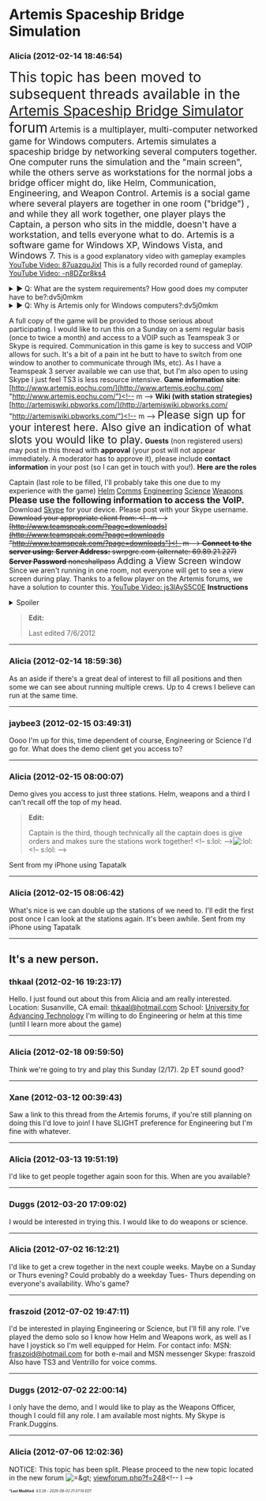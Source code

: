 # Artemis Spaceship Bridge Simulation

### **Alicia** (2012-02-14 18:46:54)

<span style="font-size: 2.00em;">This topic has been moved to subsequent threads available in the [Artemis Spaceship Bridge Simulator](http://galacticcampaigns.com/forum/viewforum.php?f=248 "http://galacticcampaigns.com/forum/viewforum.php?f=248") forum</span>
<span style="font-size: 1.25em;">Artemis is a multiplayer, multi-computer networked game for Windows computers.
Artemis simulates a spaceship bridge by networking several computers together. One computer runs the simulation and the &quot;main screen&quot;, while the others serve as workstations for the normal jobs a bridge officer might do, like Helm, Communication, Engineering, and Weapon Control.
Artemis is a social game where several players are together in one room (&quot;bridge&quot;) , and while they all work together, one player plays the Captain, a person who sits in the middle, doesn&#39;t have a workstation, and tells everyone what to do.
Artemis is a software game for Windows XP, Windows Vista, and Windows 7.</span>
This is a good explanatory video with gameplay examples
[YouTube Video: 87uazquJixI](https://www.youtube.com/watch?v=87uazquJixI "https://www.youtube.com/watch?v=87uazquJixI")
This is a fully recorded round of gameplay.
[YouTube Video: -n8DZpr8ks4](https://www.youtube.com/watch?v=-n8DZpr8ks4 "https://www.youtube.com/watch?v=-n8DZpr8ks4")
<details><summary>▶ Q: What are the system requirements? How good does my computer have to be?:dv5j0mkm</summary>

A: Well, I WOULD say that any DirectX 9 computer should be able to run it. BUT, I've had people say now that their old machines 1) have DirectX 9 and 2) can't start the game. That's probably true. The engine assumes some things like 24-bits of color and a 16-bit Z-buffer, plus basic hardware shaders (Shader Model 2.0).
However, finding out if your machine does all that and more is a waste of time. The demo is free and small. [Download it and try it](http://www.artemis.eochu.com/download/Artemis_demo_v1_40_2.exe:dv5j0mkm "http://www.artemis.eochu.com/download/Artemis_demo_v1_40_2.exe:dv5j0mkm"). If it doesn't work, then it doesn't work.

</details>

<details><summary>▶ Q: Why is Artemis only for Windows computers?:dv5j0mkm</summary>

A: Fans on the forums have been able to play Artemis on Macs using [Wineskin](http://wineskin.doh123.com/Information.html:dv5j0mkm "http://wineskin.doh123.com/Information.html:dv5j0mkm"). Unix guys have also had luck using Wine 1.3.
[More info about running under Wineskin](http://www.artemis.eochu.com/?page_id=28#/20120111/artemis-16-under-wineskin-1173966/:dv5j0mkm "http://www.artemis.eochu.com/?page_id=28#/20120111/artemis-16-under-wineskin-1173966/:dv5j0mkm")

</details>

A full copy of the game will be provided to those serious about participating.
I would like to run this on a Sunday on a semi regular basis (once to twice a month) and access to a VOIP such as Teamspeak 3 or Skype is required. Communication in this game is key to success and VOIP allows for such. It's a bit of a pain int he butt to have to switch from one window to another to communicate through IMs, etc). As I have a Teamspeak 3 server available we can use that, but I'm also open to using Skype I just feel TS3 is less resource intensive.
**Game information site**: <!-- m -->[http://www.artemis.eochu.com/](http://www.artemis.eochu.com/ "http://www.artemis.eochu.com/")<!-- m -->
**Wiki (with station strategies)** <!-- m -->[http://artemiswiki.pbworks.com/](http://artemiswiki.pbworks.com/ "http://artemiswiki.pbworks.com/")<!-- m -->
<span style="font-size: 1.50em;">Please sign up for your interest here. Also give an indication of what slots you would like to play.</span>
**Guests** (non registered users) may post in this thread with **approval** (your post will not appear immediately. A moderator has to approve it), please include **contact information** in your post (so I can get in touch with you!).
**Here are the roles**

Captain (last role to be filled, I'll probably take this one due to my experience with the game)
[Helm](http://artemiswiki.pbworks.com/Helm "http://artemiswiki.pbworks.com/Helm")
[Comms](http://artemiswiki.pbworks.com/Comms "http://artemiswiki.pbworks.com/Comms")
[Engineering](http://artemiswiki.pbworks.com/Engineering "http://artemiswiki.pbworks.com/Engineering")
[Science](http://artemiswiki.pbworks.com/Science "http://artemiswiki.pbworks.com/Science")
[Weapons](http://artemiswiki.pbworks.com/Weapons "http://artemiswiki.pbworks.com/Weapons")
<span style="font-size: 1.25em;">**Please use the following information to access the VoIP.**</span>
Download [Skype](http://www.skype.com/intl/en-us/get-skype/ "http://www.skype.com/intl/en-us/get-skype/") for your device.
Please post with your Skype username.
~~Download your appropriate client from:
<!– m –>[http://www.teamspeak.com/?page=downloads](http://www.teamspeak.com/?page=downloads "http://www.teamspeak.com/?page=downloads")<!– m –>
<strong>Connect to the server using:</strong>
**Server Address:** swrpgrc.com (alternate: 69.89.21.227)
**Server Password** noneshallpass~~
<span style="font-size: 1.25em;">Adding a View Screen window</span>
Since we aren't running in one room, not everyone will get to see a view screen during play. Thanks to a fellow player on the Artemis forums, we have a solution to counter this.
[YouTube Video: js3lAyS5C0E](https://www.youtube.com/watch?v=js3lAyS5C0E "https://www.youtube.com/watch?v=js3lAyS5C0E")
**Instructions**
<details><summary>Spoiler</summary>

Download [AutoHotKey](http://www.autohotkey.com/:dv5j0mkm "http://www.autohotkey.com/:dv5j0mkm")
Use the Artemis Script and hot keys found [here](http://artemis.arkgeeks.us/utilities/autohotkey-scripts/:dv5j0mkm "http://artemis.arkgeeks.us/utilities/autohotkey-scripts/:dv5j0mkm").
**To Create the Script**
1. Right-click an empty spot on your desktop or in a folder of your choice.
2. In the menu that appears, select New -> AutoHotkey Script. (Alternatively, select New -> Text Document.)
3. Type a name for the file, ensuring that it ends in .ahk. For example: Artemis.ahk
4. Right-click the file and choose Edit Script.
5. On a blank line, copy and paste the script found [here](http://artemis.arkgeeks.us/utilities/autohotkey-scripts/:dv5j0mkm "http://artemis.arkgeeks.us/utilities/autohotkey-scripts/:dv5j0mkm").
6. Save the file, preferably on the desktop.
7. Close Editor[/list:o:dv5j0mkm]
Once open, the script will appear on your taskbar running in the background and you may pause or close it at will here. You can run as many scripts as you want, each appearing as their own icon on the taskbar.
**Using the script to create a MAIN SCREEN (view screen)**
1. Open an instance of Artemis at size *800x600* in *windowed* mode. (An instance is considered to be a new window which is controlled separately from others.) The first instance we become the view screen while the second will be the game play window
2. Connect to server and select MAIN SCREEN
3. Click Ready to Play
4. Set the size of this window to your preferred small size (The smallest is CTRL+C [sets to 320x240])
5. Open your second instance to your preferred resolution in windowed mode preferably one setting smaller than your desktop resolution
6. Use ALT+TAB to select your Main Screen window
7. Move the window to your desired location (You may encounter an error relating to the D3D device. Hit ok and ignore it)
8. With the Main Screen window selected hit CTRL+A to toggle it always on top
9. Additionally you can set the Transparency (CTRL+T) or Opaqueness (CTRL+ALT+T) [/list:o:dv5j0mkm]
**List of Available commands**
*CTRL+H* for help screen (this list of commands)
*CTRL+A* on window to toggle always on top
Sizes
*CTRL-Z* 800×600
*CTRL-X* 500×300
*CTRL-C* 320×240
*CTRL-ALT-Z* 1024×768[/list:u:dv5j0mkm]*CTRL+T* Transparent window
*CTRL+ALT+T* Opaque window[/list:u:dv5j0mkm]

</details>

> **Edit:**
>
> Last edited 7/6/2012

---

### **Alicia** (2012-02-14 18:59:36)

As an aside if there's a great deal of interest to fill all positions and then some we can see about running multiple crews. Up to 4 crews I believe can run at the same time.

---

### **jaybee3** (2012-02-15 03:49:31)

Oooo I'm up for this, time dependent of course, Engineering or Science I'd go for.
What does the demo client get you access to?

---

### **Alicia** (2012-02-15 08:00:07)

Demo gives you access to just three stations. Helm, weapons and a third I can't recall off the top of my head.
> **Edit:**
>
> Captain is the third, though technically all the captain does is give orders and makes sure the stations work together! &lt;!&ndash; s:lol: &ndash;&gt;![:lol:](https://i.ibb.co/4wBjw6T4/icon-lol.gif)&lt;!&ndash; s:lol: &ndash;&gt;

Sent from my iPhone using Tapatalk

---

### **Alicia** (2012-02-15 08:06:42)

What's nice is we can double up the stations of we need to.
I'll edit the first post once I can look at the stations again. It's been awhile.
Sent from my iPhone using Tapatalk

---

## It's a new person.

### **thkaal** (2012-02-16 19:23:17)

Hello. I just found out about this from Alicia and am really interested.
Location: Susanville, CA
email: <!-- e --><a href="mailto:thkaal@hotmail.com">thkaal@hotmail.com</a><!-- e -->
School: [University for Advancing Technology](http://uat.edu "http://uat.edu")
I'm willing to do Engineering or helm at this time (until I learn more about the game)

---

### **Alicia** (2012-02-18 09:59:50)

Think we're going to try and play this Sunday (2/17). 2p ET sound good?

---

### **Xane** (2012-03-12 00:39:43)

Saw a link to this thread from the Artemis forums, if you're still planning on doing this I'd love to join! I have SLIGHT preference for Engineering but I'm fine with whatever.

---

### **Alicia** (2012-03-13 19:51:19)

I'd like to get people together again soon for this.
When are you available?

---

### **Duggs** (2012-03-20 17:09:02)

I would be interested in trying this. I would like to do weapons or science.

---

### **Alicia** (2012-07-02 16:12:21)

I'd like to get a crew together in the next couple weeks. Maybe on a Sunday or Thurs evening? Could probably do a weekday Tues- Thurs depending on everyone's availability.
Who's game?

---

### **fraszoid** (2012-07-02 19:47:11)

I'd be interested in playing Engineering or Science, but I'll fill any role. I've played the demo solo so I know how Helm and Weapons work, as well as I have I joystick so I'm well equipped for Helm.
For contact info:
MSN: <!-- e --><a href="mailto:fraszoid@hotmail.com">fraszoid@hotmail.com</a><!-- e --> for both e-mail and MSN messenger
Skype: fraszoid
Also have TS3 and Ventrillo for voice comms.

---

### **Duggs** (2012-07-02 22:00:14)

I only have the demo, and I would like to play as the Weapons Officer, though I could fill any role. I am available most nights. My Skype is Frank.Duggins.

---

### **Alicia** (2012-07-06 12:02:36)

NOTICE:
This topic has been split.
Please proceed to the new topic located in the new forum <!-- s=> -->![=&amp;gt;](https://i.ibb.co/ZRp1c1RL/icon-arrow.gif)<!-- s=> --> <!-- l -->[viewforum.php?f=248](http://galacticcampaigns.com/forum/viewforum.php?f=248 "http://galacticcampaigns.com/forum/viewforum.php?f=248")<!-- l -->



<span style="font-size: 0.5em;">***Last Modified**: 4.0.28 - *2025-06-02 21:37:14 EDT*</span>